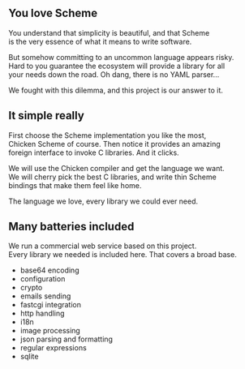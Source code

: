 You love Scheme
---------------
You understand that simplicity is beautiful, and that Scheme  
is the very essence of what it means to write software.  

But somehow committing to an uncommon language appears risky.  
Hard to you guarantee the ecosystem will provide a library for all  
your needs down the road. Oh dang, there is no YAML parser...

We fought with this dilemma, and this project is our answer to it.

It simple really
----------------
First choose the Scheme implementation you like the most,  
Chicken Scheme of course. Then notice it provides an amazing  
foreign interface to invoke C libraries. And it clicks.  

We will use the Chicken compiler and get the language we want.  
We will cherry pick the best C libraries, and write thin Scheme  
bindings that make them feel like home.

The language we love, every library we could ever need.

Many batteries included
-----------------------
We run a commercial web service based on this project.  
Every library we needed is included here. That covers a broad base.

- base64 encoding
- configuration
- crypto
- emails sending
- fastcgi integration
- http handling
- i18n
- image processing
- json parsing and formatting
- regular expressions
- sqlite

